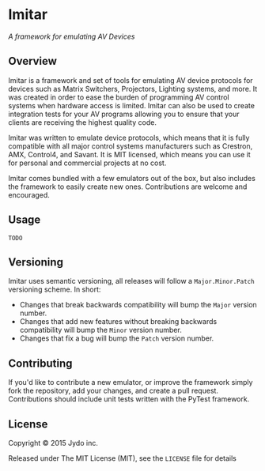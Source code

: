 # Imitar

*A framework for emulating AV Devices*

## Overview

Imitar is a framework and set of tools for emulating AV device protocols for devices such as Matrix Switchers, Projectors, Lighting systems, and more. It was created in order to ease the burden of programming AV control systems when hardware access is limited. Imitar can also be used to create integration tests for your AV programs allowing you to ensure that your clients are receiving the highest quality code.

Imitar was written to emulate device protocols, which means that it is fully compatible with all major control systems manufacturers such as Crestron, AMX, Control4, and Savant. It is MIT licensed, which means you can use it for personal and commercial projects at no cost.

Imitar comes bundled with a few emulators out of the box, but also includes the framework to easily create new ones. Contributions are welcome and encouraged.

## Usage

`TODO`

## Versioning

Imitar uses semantic versioning, all releases will follow a `Major.Minor.Patch` versioning scheme. In short:

* Changes that break backwards compatibility will bump the `Major` version number.
* Changes that add new features without breaking backwards compatibility will bump the `Minor` version number.
* Changes that fix a bug will bump the `Patch` version number.

## Contributing

If you'd like to contribute a new emulator, or improve the framework simply fork the repository, add your changes, and create a pull request. Contributions should include unit tests written with the PyTest framework.

## License

Copyright © 2015 Jydo inc.

Released under The MIT License (MIT), see the `LICENSE` file for details
